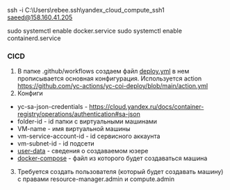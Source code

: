 ssh -i C:\Users\rebee\.ssh\yandex_cloud_compute_ssh1 saeed@158.160.41.205

sudo systemctl enable docker.service
sudo systemctl enable containerd.service

### CICD

1. В папке .github/workflows создаем файл [deploy.yml](../.github/workflows/deploy.yml) в нем прописывается основная конфигурация.
   Используется action https://github.com/yc-actions/yc-coi-deploy/blob/main/action.yml
2. Конфиги
* yc-sa-json-credentials - https://cloud.yandex.ru/docs/container-registry/operations/authentication#sa-json
* folder-id - id папки с виртуальными машинами
* VM-name - имя виртуальной машины
* vm-service-account-id - id сервисного аккаунта
* vm-subnet-id - id подсети
* [user-data](../yandexcloud/user-data.yml) - сведения о создаваемом юзере
* [docker-compose](../yandexcloud/docker-compose.yml) - файл из которого будет создаваться машина

3. Требуется создать пользователя (который будет создавать машину) с правами resource-manager.admin и compute.admin
